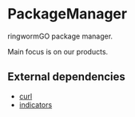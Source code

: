 # PackageManager
ringwormGO package manager.

Main focus is on our products.

## External dependencies
- [curl](https://github.com/curl/curl)
- [indicators](https://github.com/p-ranav/indicators)
